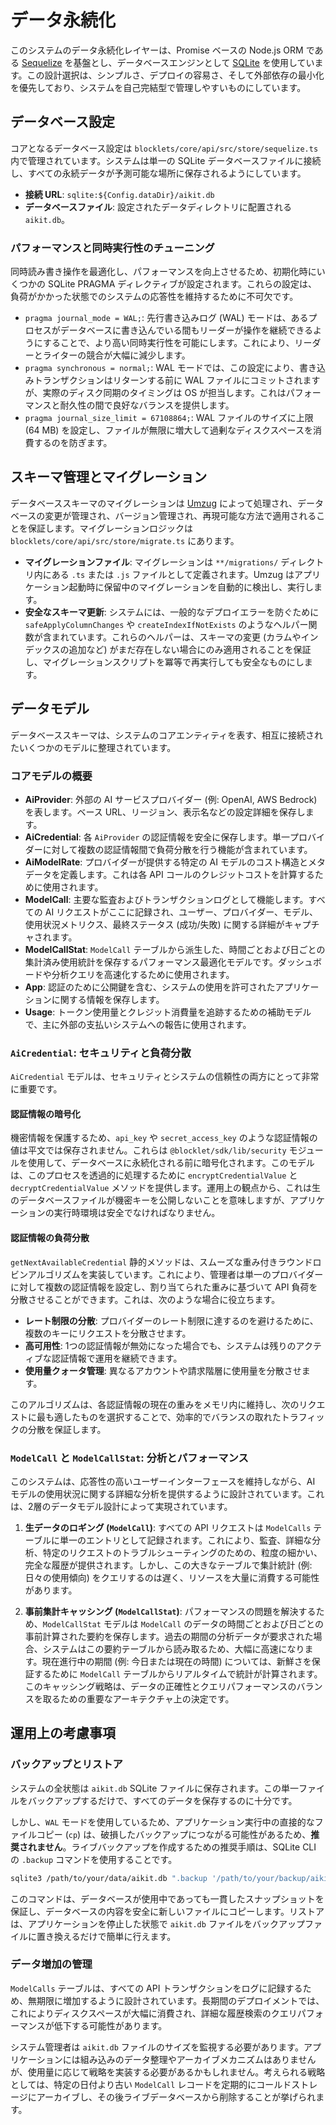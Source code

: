 # データ永続化

このシステムのデータ永続化レイヤーは、Promise ベースの Node.js ORM である [Sequelize](https://sequelize.org/) を基盤とし、データベースエンジンとして [SQLite](https://www.sqlite.org/index.html) を使用しています。この設計選択は、シンプルさ、デプロイの容易さ、そして外部依存の最小化を優先しており、システムを自己完結型で管理しやすいものにしています。

## データベース設定

コアとなるデータベース設定は `blocklets/core/api/src/store/sequelize.ts` 内で管理されています。システムは単一の SQLite データベースファイルに接続し、すべての永続データが予測可能な場所に保存されるようにしています。

-   **接続 URL**: `sqlite:${Config.dataDir}/aikit.db`
-   **データベースファイル**: 設定されたデータディレクトリに配置される `aikit.db`。

### パフォーマンスと同時実行性のチューニング

同時読み書き操作を最適化し、パフォーマンスを向上させるため、初期化時にいくつかの SQLite PRAGMA ディレクティブが設定されます。これらの設定は、負荷がかかった状態でのシステムの応答性を維持するために不可欠です。

-   `pragma journal_mode = WAL;`: 先行書き込みログ (WAL) モードは、あるプロセスがデータベースに書き込んでいる間もリーダーが操作を継続できるようにすることで、より高い同時実行性を可能にします。これにより、リーダーとライターの競合が大幅に減少します。
-   `pragma synchronous = normal;`: WAL モードでは、この設定により、書き込みトランザクションはリターンする前に WAL ファイルにコミットされますが、実際のディスク同期のタイミングは OS が担当します。これはパフォーマンスと耐久性の間で良好なバランスを提供します。
-   `pragma journal_size_limit = 67108864;`: WAL ファイルのサイズに上限 (64 MB) を設定し、ファイルが無限に増大して過剰なディスクスペースを消費するのを防ぎます。

## スキーマ管理とマイグレーション

データベーススキーマのマイグレーションは [Umzug](https://github.com/sequelize/umzug) によって処理され、データベースの変更が管理され、バージョン管理され、再現可能な方法で適用されることを保証します。マイグレーションロジックは `blocklets/core/api/src/store/migrate.ts` にあります。

-   **マイグレーションファイル**: マイグレーションは `**/migrations/` ディレクトリ内にある `.ts` または `.js` ファイルとして定義されます。Umzug はアプリケーション起動時に保留中のマイグレーションを自動的に検出し、実行します。
-   **安全なスキーマ更新**: システムには、一般的なデプロイエラーを防ぐために `safeApplyColumnChanges` や `createIndexIfNotExists` のようなヘルパー関数が含まれています。これらのヘルパーは、スキーマの変更 (カラムやインデックスの追加など) がまだ存在しない場合にのみ適用されることを保証し、マイグレーションスクリプトを冪等で再実行しても安全なものにします。

## データモデル

データベーススキーマは、システムのコアエンティティを表す、相互に接続されたいくつかのモデルに整理されています。

### コアモデルの概要

-   **AiProvider**: 外部の AI サービスプロバイダー (例: OpenAI, AWS Bedrock) を表します。ベース URL、リージョン、表示名などの設定詳細を保存します。
-   **AiCredential**: 各 `AiProvider` の認証情報を安全に保存します。単一プロバイダーに対して複数の認証情報間で負荷分散を行う機能が含まれています。
-   **AiModelRate**: プロバイダーが提供する特定の AI モデルのコスト構造とメタデータを定義します。これは各 API コールのクレジットコストを計算するために使用されます。
-   **ModelCall**: 主要な監査およびトランザクションログとして機能します。すべての AI リクエストがここに記録され、ユーザー、プロバイダー、モデル、使用状況メトリクス、最終ステータス (成功/失敗) に関する詳細がキャプチャされます。
-   **ModelCallStat**: `ModelCall` テーブルから派生した、時間ごとおよび日ごとの集計済み使用統計を保存するパフォーマンス最適化モデルです。ダッシュボードや分析クエリを高速化するために使用されます。
-   **App**: 認証のために公開鍵を含む、システムの使用を許可されたアプリケーションに関する情報を保存します。
-   **Usage**: トークン使用量とクレジット消費量を追跡するための補助モデルで、主に外部の支払いシステムへの報告に使用されます。

### `AiCredential`: セキュリティと負荷分散

`AiCredential` モデルは、セキュリティとシステムの信頼性の両方にとって非常に重要です。

#### 認証情報の暗号化

機密情報を保護するため、`api_key` や `secret_access_key` のような認証情報の値は平文では保存されません。これらは `@blocklet/sdk/lib/security` モジュールを使用して、データベースに永続化される前に暗号化されます。このモデルは、このプロセスを透過的に処理するために `encryptCredentialValue` と `decryptCredentialValue` メソッドを提供します。運用上の観点から、これは生のデータベースファイルが機密キーを公開しないことを意味しますが、アプリケーションの実行時環境は安全でなければなりません。

#### 認証情報の負荷分散

`getNextAvailableCredential` 静的メソッドは、スムーズな重み付きラウンドロビンアルゴリズムを実装しています。これにより、管理者は単一のプロバイダーに対して複数の認証情報を設定し、割り当てられた重みに基づいて API 負荷を分散させることができます。これは、次のような場合に役立ちます。

-   **レート制限の分散**: プロバイダーのレート制限に達するのを避けるために、複数のキーにリクエストを分散させます。
-   **高可用性**: 1つの認証情報が無効になった場合でも、システムは残りのアクティブな認証情報で運用を継続できます。
-   **使用量クォータ管理**: 異なるアカウントや請求階層に使用量を分散させます。

このアルゴリズムは、各認証情報の現在の重みをメモリ内に維持し、次のリクエストに最も適したものを選択することで、効率的でバランスの取れたトラフィックの分散を保証します。

### `ModelCall` と `ModelCallStat`: 分析とパフォーマンス

このシステムは、応答性の高いユーザーインターフェースを維持しながら、AI モデルの使用状況に関する詳細な分析を提供するように設計されています。これは、2層のデータモデル設計によって実現されています。

1.  **生データのロギング (`ModelCall`)**: すべての API リクエストは `ModelCalls` テーブルに単一のエントリとして記録されます。これにより、監査、詳細な分析、特定のリクエストのトラブルシューティングのための、粒度の細かい、完全な履歴が提供されます。しかし、この大きなテーブルで集計統計 (例: 日々の使用傾向) をクエリするのは遅く、リソースを大量に消費する可能性があります。

2.  **事前集計キャッシング (`ModelCallStat`)**: パフォーマンスの問題を解決するため、`ModelCallStat` モデルは `ModelCall` のデータの時間ごとおよび日ごとの事前計算された要約を保存します。過去の期間の分析データが要求された場合、システムはこの要約テーブルから読み取るため、大幅に高速になります。現在進行中の期間 (例: 今日または現在の時間) については、新鮮さを保証するために `ModelCall` テーブルからリアルタイムで統計が計算されます。このキャッシング戦略は、データの正確性とクエリパフォーマンスのバランスを取るための重要なアーキテクチャ上の決定です。

## 運用上の考慮事項

### バックアップとリストア

システムの全状態は `aikit.db` SQLite ファイルに保存されます。この単一ファイルをバックアップするだけで、すべてのデータを保存するのに十分です。

しかし、`WAL` モードを使用しているため、アプリケーション実行中の直接的なファイルコピー (`cp`) は、破損したバックアップにつながる可能性があるため、**推奨されません**。ライブバックアップを作成するための推奨手順は、SQLite CLI の `.backup` コマンドを使用することです。

```bash
sqlite3 /path/to/your/data/aikit.db ".backup '/path/to/your/backup/aikit.db.backup'"
```

このコマンドは、データベースが使用中であっても一貫したスナップショットを保証し、データベースの内容を安全に新しいファイルにコピーします。リストアは、アプリケーションを停止した状態で `aikit.db` ファイルをバックアップファイルに置き換えるだけで簡単に行えます。

### データ増加の管理

`ModelCalls` テーブルは、すべての API トランザクションをログに記録するため、無期限に増加するように設計されています。長期間のデプロイメントでは、これによりディスクスペースが大幅に消費され、詳細な履歴検索のクエリパフォーマンスが低下する可能性があります。

システム管理者は `aikit.db` ファイルのサイズを監視する必要があります。アプリケーションには組み込みのデータ整理やアーカイブメカニズムはありませんが、使用量に応じて戦略を実装する必要があるかもしれません。考えられる戦略としては、特定の日付より古い `ModelCall` レコードを定期的にコールドストレージにアーカイブし、その後ライブデータベースから削除することが挙げられます。